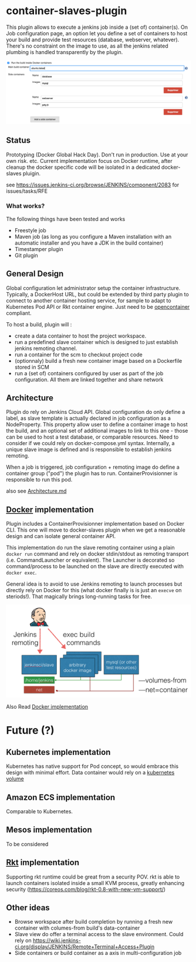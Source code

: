 # container-slaves-plugin

This plugin allows to execute a jenkins job inside a (set of) container(s).
On Job configuration page, an option let you define a set of containers to host your build and provide test resources
(database, webserver, whatever). There's no constraint on the image to use, as all the jenkins related plumbing is
handled transparently by the plugin.

![Configuration](docs/config.png)


## Status

Prototyping (Docker Global Hack Day). Don't run in production. Use at your own risk. etc.
Current implementation focus on Docker runtime, after cleanup the docker specific code will be isolated in a dedicated docker-slaves pluigin.

see https://issues.jenkins-ci.org/browse/JENKINS/component/2083 for issues/tasks/RFE

### What works?

The following things have been tested and works

* Freestyle job
* Maven job (as long as you configure a Maven installation with an automatic installer and you have a JDK in the build container)
* Timestamper plugin
* Git plugin

## General Design

Global configuration let administrator setup the container infrastructure. Typically, a DockerHost URL, but could be extended by third party plugin to connect to another container hosting service, for sample to adapt to Kubernetes Pod API or Rkt container engine. Just need to be [opencontainer](https://www.opencontainers.org/) compliant.

To host a build, plugin will :
* create a data container to host the project workspace.
* run a predefined slave container which is designed to just establish jenkins remoting channel. 
* run a container for the scm to checkout project code
* (optionnaly) build a fresh new container image based on a Dockerfile stored in SCM
* run a (set of) containers configured by user as part of the job configuration. All them are linked together and share network

## Architecture

Plugin do rely on Jenkins Cloud API. Global configuration do only define a label, as slave template is actually declared in job configuration as a NodeProperty. 
This property allow user to define a container image to host the build, and an optional set of additional images to link to this one - those can be used to host a test database, or comparable resources. Need to consider if we could rely on docker-compose.yml syntax.
Internally, a unique slave image is defined and is responsible to establish jenkins remoting.

When a job is triggered, job configuration + remoting image do define a container group ("pod") the plugin has to run. ContainerProvisionner is responsible to run this pod. 

also see [Architecture.md](Architecture.md)

## [Docker](https://www.docker.com) implementation

Plugin includes a ContainerProvisionner implementation based on Docker CLI. This one will move to docker-slaves plugin when we get a reasonable design and can isolate general container
API.

This implementation do run the slave remoting container using a plain `docker run` command and rely on docker stdin/stdout as remoting transport (i.e. CommandLauncher or equivalent). 
The Launcher is decorated so command/process to be launched on the slave are directly executed with `docker exec`.

General idea is to avoid to use Jenkins remoting to launch processes but directly rely on Docker for this (what docker finally is is just an `execve` on steriods!). That magically brings long-running tasks for free.

![Docker implementation](docs/docker.png)

Also Read [Docker implementation](Docker.md)


# Future (?)

## Kubernetes implementation

Kubernetes has native support for Pod concept, so would embrace this design with minimal effort.
Data container would rely on a [kubernetes volume](https://github.com/kubernetes/kubernetes/blob/master/docs/user-guide/volumes.md)

## Amazon ECS implementation

Comparable to Kubernetes.

## Mesos implementation

To be considered

## [Rkt](https://github.com/coreos/rkt) implementation

Supporting rkt runtime could be great from a security POV. rkt is able to launch containers isolated inside a small KVM process, greatly enhancing security (https://coreos.com/blog/rkt-0.8-with-new-vm-support/)

## Other ideas

 * Browse workspace after build completion by running a fresh new container with columes-from build's data-container
 * Slave view do offer a terminal access to the slave environment. Could rely on https://wiki.jenkins-ci.org/display/JENKINS/Remote+Terminal+Access+Plugin
 * Side containers or build container as a axis in multi-configuration job
